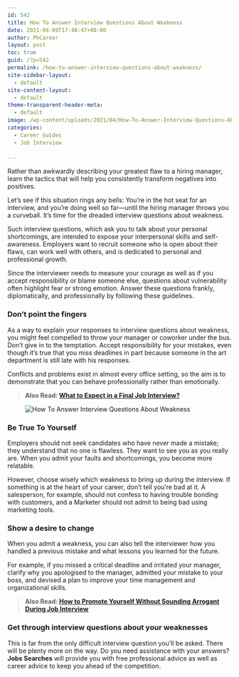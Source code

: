 ```yaml
---
id: 542
title: How To Answer Interview Questions About Weakness
date: 2021-04-09T17:48:47+00:00
author: PhCareer
layout: post
toc: true
guid: /?p=542
permalink: /how-to-answer-interview-questions-about-weakness/
site-sidebar-layout:
  - default
site-content-layout:
  - default
theme-transparent-header-meta:
  - default
image: /wp-content/uploads/2021/04/How-To-Answer-Interview-Questions-About-Weakness.jpg
categories:
  - Career Guides
  - Job Interview

---
```

Rather than awkwardly describing your greatest flaw to a hiring manager, learn the tactics that will help you consistently transform negatives into positives.

Let&#8217;s see if this situation rings any bells: You&#8217;re in the hot seat for an interview, and you&#8217;re doing well so far—until the hiring manager throws you a curveball. It&#8217;s time for the dreaded interview questions about weakness.

Such interview questions, which ask you to talk about your personal shortcomings, are intended to expose your interpersonal skills and self-awareness. Employers want to recruit someone who is open about their flaws, can work well with others, and is dedicated to personal and professional growth.

Since the interviewer needs to measure your courage as well as if you accept responsibility or blame someone else, questions about vulnerability often highlight fear or strong emotion. Answer these questions frankly, diplomatically, and professionally by following these guidelines.

### **Don&#8217;t point the fingers**

As a way to explain your responses to interview questions about weakness, you might feel compelled to throw your manager or coworker under the bus. Don&#8217;t give in to the temptation. Accept responsibility for your mistakes, even though it&#8217;s true that you miss deadlines in part because someone in the art department is still late with his responses.

Conflicts and problems exist in almost every office setting, so the aim is to demonstrate that you can behave professionally rather than emotionally.

<blockquote class="wp-block-quote">
  <p>
    <strong>Also Read: <a href="/what-to-expect-in-a-final-job-interview/">What to Expect in a Final Job Interview?</a></strong>
  </p>
</blockquote>


<figure class="wp-block-image size-large">

<img loading="lazy" width="700" height="350" src="/wp-content/uploads/2021/04/How-To-Answer-Interview-Questions-About-Weakness.jpeg" alt="How To Answer Interview Questions About Weakness" class="wp-image-543" srcset="/wp-content/uploads/2021/04/How-To-Answer-Interview-Questions-About-Weakness.jpeg 700w, /wp-content/uploads/2021/04/How-To-Answer-Interview-Questions-About-Weakness-300x150.jpeg 300w" sizes="(max-width: 700px) 100vw, 700px" /> </figure> 

### **Be True To Yourself**

Employers should not seek candidates who have never made a mistake; they understand that no one is flawless. They want to see you as you really are. When you admit your faults and shortcomings, you become more relatable.

However, choose wisely which weakness to bring up during the interview. If something is at the heart of your career, don&#8217;t tell you&#8217;re bad at it. A salesperson, for example, should not confess to having trouble bonding with customers, and a Marketer should not admit to being bad using marketing tools.

### **Show a desire to change**

When you admit a weakness, you can also tell the interviewer how you handled a previous mistake and what lessons you learned for the future.

For example, if you missed a critical deadline and irritated your manager, clarify why you apologised to the manager, admitted your mistake to your boss, and devised a plan to improve your time management and organizational skills.

<blockquote class="wp-block-quote">
  <p>
    <strong>Also Read: <a href="/how-to-promote-yourself-without-sounding-arrogant-during-job-interviews/">How to Promote Yourself Without Sounding Arrogant During Job Interview</a></strong>
  </p>
</blockquote>

### **Get through interview questions about your weaknesses**

This is far from the only difficult interview question you&#8217;ll be asked. There will be plenty more on the way. Do you need assistance with your answers? **Jobs Searches** will provide you with free professional advice as well as career advice to keep you ahead of the competition.